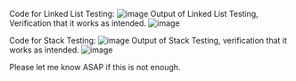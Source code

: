 Code for Linked List Testing:
![image](https://github.com/user-attachments/assets/bff2a3e7-3d32-49b5-8d0f-2e8f7b9635e7)
Output of Linked List Testing, Verification that it works as intended.
![image](https://github.com/user-attachments/assets/e5eb49e0-0424-4508-aef2-9b7b83a6ff1c)

Code for Stack Testing:
![image](https://github.com/user-attachments/assets/e6881a8d-739d-4f67-889b-f893c2bc2715)
Output of Stack Testing, verification that it works as intended.
![image](https://github.com/user-attachments/assets/a420b673-d9b6-46c0-9a6c-fed6c5a05526)

Please let me know ASAP if this is not enough.
